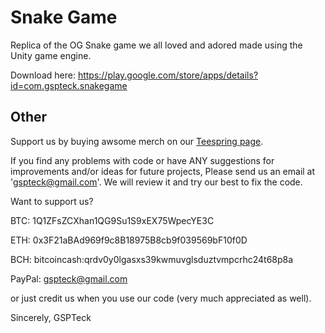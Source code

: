 # Snake Game

Replica of the OG Snake game we all loved and adored made using the Unity game engine.

Download here: https://play.google.com/store/apps/details?id=com.gspteck.snakegame

## Other

Support us by buying awsome merch on our [Teespring page](https://teespring.com/it/stores/gspteck-2).

If you find any problems with code or have ANY suggestions for improvements and/or ideas for future projects,
Please send us an email at 'gspteck@gmail.com'.
We will review it and try our best to fix the code.

Want to support us?

BTC: 1Q1ZFsZCXhan1QG9Su1S9xEX75WpecYE3C

ETH: 0x3F21aBAd969f9c8B18975B8cb9f039569bF10f0D

BCH: bitcoincash:qrdv0y0lgasxs39kwmuvglsduztvmpcrhc24t68p8a

PayPal: [gspteck@gmail.com](https://paypal.me/gspteck)

or just credit us when you use our code (very much appreciated as well).

Sincerely,
GSPTeck
